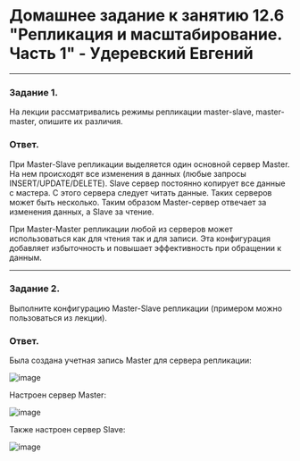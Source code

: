 # Домашнее задание к занятию 12.6 "Репликация и масштабирование. Часть 1" - Удеревский Евгений
---

### Задание 1.

На лекции рассматривались режимы репликации master-slave, master-master, опишите их различия.

### Ответ.
При Master-Slave репликации выделяется один основной сервер  Master.  На нем происходят все изменения в данных (любые запросы INSERT/UPDATE/DELETE).
Slave сервер постоянно копирует все данные с мастера. С этого сервера следует читать данные. Таких серверов может быть несколько. Таким образом Master-сервер отвечает за изменения данных, а Slave за чтение.  

При Master-Master репликации любой из серверов может использоваться как для чтения так и для записи. Эта конфигурация добавляет избыточность и повышает эффективность при обращении к данным.


---

### Задание 2.

Выполните конфигурацию Master-Slave репликации (примером можно пользоваться из лекции).  

### Ответ.
Была создана учетная запись Master для сервера репликации:

![image](https://user-images.githubusercontent.com/105911902/191211378-062a287c-ba5d-4a2a-a3b6-3924c8eb69d5.png)


Настроен сервер Master:

![image](https://user-images.githubusercontent.com/105911902/191427002-95d90a8b-5a17-42b9-8f41-d693ab76eca8.png)




Также настроен сервер Slave:

![image](https://user-images.githubusercontent.com/105911902/191426819-c1c0c338-5aa9-4393-be4a-e2203278a8ab.png)




